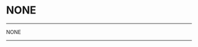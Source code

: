 # NONE

________________________________________________________

NONE



________________________________________________________
